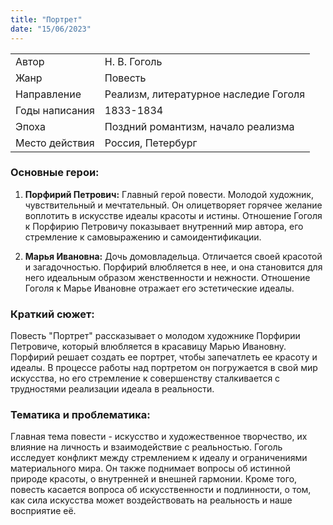 ```yaml
---
title: "Портрет"
date: "15/06/2023"
---
```


|                |                                       |
| -------------- | ------------------------------------- |
| Автор          | Н. В. Гоголь                          |
| Жанр           | Повесть                               |
| Направление    | Реализм, литературное наследие Гоголя |
| Годы написания | 1833-1834                             |
| Эпоха          | Поздний романтизм, начало реализма    |
| Место действия | Россия, Петербург                     |

### Основные герои:

1. **Порфирий Петрович:** Главный герой повести. Молодой художник, чувствительный и мечтательный. Он олицетворяет горячее желание воплотить в искусстве идеалы красоты и истины. Отношение Гоголя к Порфирию Петровичу показывает внутренний мир автора, его стремление к самовыражению и самоидентификации.

2. **Марья Ивановна:** Дочь домовладельца. Отличается своей красотой и загадочностью. Порфирий влюбляется в нее, и она становится для него идеальным образом женственности и нежности. Отношение Гоголя к Марье Ивановне отражает его эстетические идеалы.

### Краткий сюжет:

Повесть "Портрет" рассказывает о молодом художнике Порфирии Петровиче, который влюбляется в красавицу Марью Ивановну. Порфирий решает создать ее портрет, чтобы запечатлеть ее красоту и идеалы. В процессе работы над портретом он погружается в свой мир искусства, но его стремление к совершенству сталкивается с трудностями реализации идеала в реальности.

### Тематика и проблематика:

Главная тема повести - искусство и художественное творчество, их влияние на личность и взаимодействие с реальностью. Гоголь исследует конфликт между стремлением к идеалу и ограничениями материального мира. Он также поднимает вопросы об истинной природе красоты, о внутренней и внешней гармонии. Кроме того, повесть касается вопроса об искусственности и подлинности, о том, как сила искусства может воздействовать на реальность и наше восприятие её.
